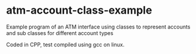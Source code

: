 # atm-account-class-example
Example program of an ATM interface using classes to represent accounts and sub classes for different account types

Coded in CPP, test compiled using gcc on linux.
